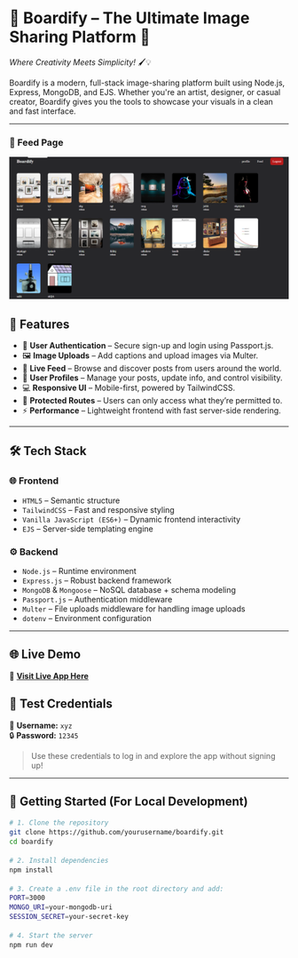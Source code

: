 # 🚀 Boardify – The Ultimate Image Sharing Platform 📸  
_Where Creativity Meets Simplicity!_ 🖌️💡

Boardify is a modern, full-stack image-sharing platform built using Node.js, Express, MongoDB, and EJS. Whether you're an artist, designer, or casual creator, Boardify gives you the tools to showcase your visuals in a clean and fast interface.

---


### 📰 Feed Page
![Feed Page](public/screeshots/Feed%20page.png)

## 🌟 Features

- 🔐 **User Authentication** – Secure sign-up and login using Passport.js.
- 🖼️ **Image Uploads** – Add captions and upload images via Multer.
- 📰 **Live Feed** – Browse and discover posts from users around the world.
- 👤 **User Profiles** – Manage your posts, update info, and control visibility.
- 💻 **Responsive UI** – Mobile-first, powered by TailwindCSS.
- 🧱 **Protected Routes** – Users can only access what they’re permitted to.
- ⚡ **Performance** – Lightweight frontend with fast server-side rendering.

---

## 🛠️ Tech Stack

### 🌐 Frontend
- `HTML5` – Semantic structure
- `TailwindCSS` – Fast and responsive styling
- `Vanilla JavaScript (ES6+)` – Dynamic frontend interactivity
- `EJS` – Server-side templating engine

### ⚙️ Backend
- `Node.js` – Runtime environment
- `Express.js` – Robust backend framework
- `MongoDB` & `Mongoose` – NoSQL database + schema modeling
- `Passport.js` – Authentication middleware
- `Multer` – File uploads middleware for handling image uploads
- `dotenv` – Environment configuration

---

## 🌐 Live Demo

🚀 **[Visit Live App Here](https://boardify-1.onrender.com)**  
## 🧪 Test Credentials

📛 **Username:** `xyz`  
🔒 **Password:** `12345`

> Use these credentials to log in and explore the app without signing up!



---

## 🚀 Getting Started (For Local Development)

```bash
# 1. Clone the repository
git clone https://github.com/yourusername/boardify.git
cd boardify

# 2. Install dependencies
npm install

# 3. Create a .env file in the root directory and add:
PORT=3000
MONGO_URI=your-mongodb-uri
SESSION_SECRET=your-secret-key

# 4. Start the server
npm run dev
